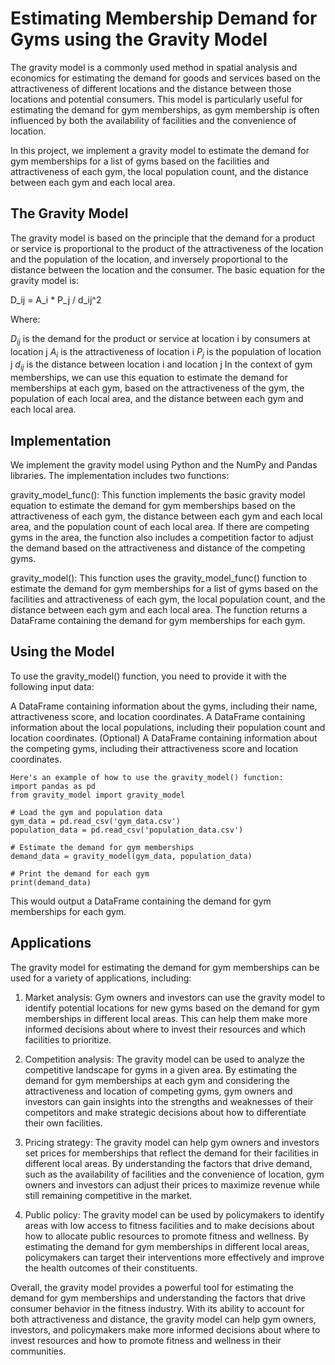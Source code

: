 # Estimating Membership Demand for Gyms using the Gravity Model

The gravity model is a commonly used method in spatial analysis and economics for estimating the demand for goods and services based on the attractiveness of different locations and the distance between those locations and potential consumers. This model is particularly useful for estimating the demand for gym memberships, as gym membership is often influenced by both the availability of facilities and the convenience of location.

In this project, we implement a gravity model to estimate the demand for gym memberships for a list of gyms based on the facilities and attractiveness of each gym, the local population count, and the distance between each gym and each local area.

## The Gravity Model
The gravity model is based on the principle that the demand for a product or service is proportional to the product of the attractiveness of the location and the population of the location, and inversely proportional to the distance between the location and the consumer. The basic equation for the gravity model is:

D_ij = A_i * P_j / d_ij^2

Where:

$D_{ij}$ is the demand for the product or service at location i by consumers at location j
$A_i$ is the attractiveness of location i
$P_j$ is the population of location j
$d_{ij}$ is the distance between location i and location j
In the context of gym memberships, we can use this equation to estimate the demand for memberships at each gym, based on the attractiveness of the gym, the population of each local area, and the distance between each gym and each local area.

## Implementation
We implement the gravity model using Python and the NumPy and Pandas libraries. The implementation includes two functions:

gravity_model_func(): This function implements the basic gravity model equation to estimate the demand for gym memberships based on the attractiveness of each gym, the distance between each gym and each local area, and the population count of each local area. If there are competing gyms in the area, the function also includes a competition factor to adjust the demand based on the attractiveness and distance of the competing gyms.

gravity_model(): This function uses the gravity_model_func() function to estimate the demand for gym memberships for a list of gyms based on the facilities and attractiveness of each gym, the local population count, and the distance between each gym and each local area. The function returns a DataFrame containing the demand for gym memberships for each gym.

## Using the Model
To use the gravity_model() function, you need to provide it with the following input data:

A DataFrame containing information about the gyms, including their name, attractiveness score, and location coordinates.
A DataFrame containing information about the local populations, including their population count and location coordinates.
(Optional) A DataFrame containing information about the competing gyms, including their attractiveness score and location coordinates.

    Here's an example of how to use the gravity_model() function:
    import pandas as pd
    from gravity_model import gravity_model

    # Load the gym and population data
    gym_data = pd.read_csv('gym_data.csv')
    population_data = pd.read_csv('population_data.csv')

    # Estimate the demand for gym memberships
    demand_data = gravity_model(gym_data, population_data)

    # Print the demand for each gym
    print(demand_data)

This would output a DataFrame containing the demand for gym memberships for each gym.

## Applications
The gravity model for estimating the demand for gym memberships can be used for a variety of applications, including:

1. Market analysis: Gym owners and investors can use the gravity model to identify potential locations for new gyms based on the demand for gym memberships in different local areas. This can help them make more informed decisions about where to invest their resources and which facilities to prioritize.

2. Competition analysis: The gravity model can be used to analyze the competitive landscape for gyms in a given area. By estimating the demand for gym memberships at each gym and considering the attractiveness and location of competing gyms, gym owners and investors can gain insights into the strengths and weaknesses of their competitors and make strategic decisions about how to differentiate their own facilities.

3. Pricing strategy: The gravity model can help gym owners and investors set prices for memberships that reflect the demand for their facilities in different local areas. By understanding the factors that drive demand, such as the availability of facilities and the convenience of location, gym owners and investors can adjust their prices to maximize revenue while still remaining competitive in the market.

4. Public policy: The gravity model can be used by policymakers to identify areas with low access to fitness facilities and to make decisions about how to allocate public resources to promote fitness and wellness. By estimating the demand for gym memberships in different local areas, policymakers can target their interventions more effectively and improve the health outcomes of their constituents.

Overall, the gravity model provides a powerful tool for estimating the demand for gym memberships and understanding the factors that drive consumer behavior in the fitness industry. With its ability to account for both attractiveness and distance, the gravity model can help gym owners, investors, and policymakers make more informed decisions about where to invest resources and how to promote fitness and wellness in their communities.